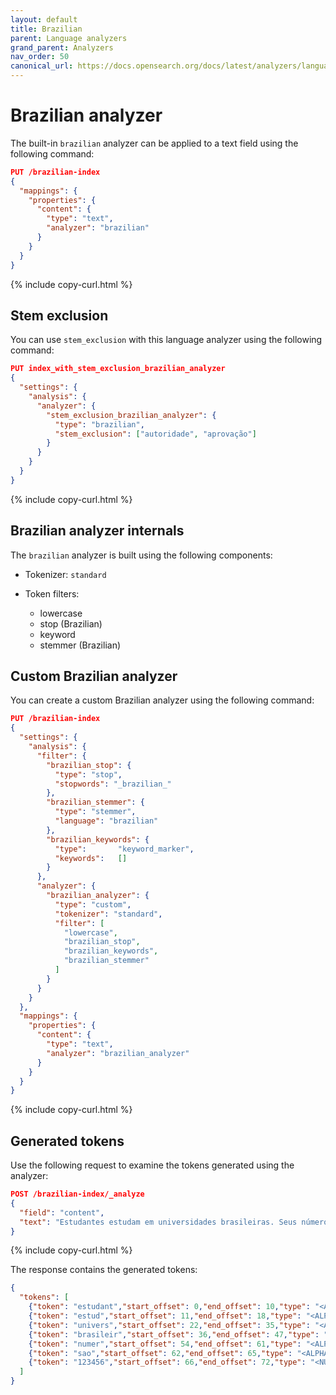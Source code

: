 ```yaml
---
layout: default
title: Brazilian
parent: Language analyzers
grand_parent: Analyzers
nav_order: 50
canonical_url: https://docs.opensearch.org/docs/latest/analyzers/language-analyzers/brazilian/
---
```


# Brazilian analyzer

The built-in `brazilian` analyzer can be applied to a text field using the following command:

```json
PUT /brazilian-index
{
  "mappings": {
    "properties": {
      "content": {
        "type": "text",
        "analyzer": "brazilian"
      }
    }
  }
}
```
{% include copy-curl.html %}

## Stem exclusion

You can use `stem_exclusion` with this language analyzer using the following command:

```json
PUT index_with_stem_exclusion_brazilian_analyzer
{
  "settings": {
    "analysis": {
      "analyzer": {
        "stem_exclusion_brazilian_analyzer": {
          "type": "brazilian",
          "stem_exclusion": ["autoridade", "aprovação"]
        }
      }
    }
  }
}
```
{% include copy-curl.html %}

## Brazilian analyzer internals

The `brazilian` analyzer is built using the following components:

- Tokenizer: `standard`

- Token filters:
  - lowercase
  - stop (Brazilian)
  - keyword
  - stemmer (Brazilian)

## Custom Brazilian analyzer

You can create a custom Brazilian analyzer using the following command:

```json
PUT /brazilian-index
{
  "settings": {
    "analysis": {
      "filter": {
        "brazilian_stop": {
          "type": "stop",
          "stopwords": "_brazilian_"
        },
        "brazilian_stemmer": {
          "type": "stemmer",
          "language": "brazilian"
        },
        "brazilian_keywords": {
          "type":       "keyword_marker",
          "keywords":   [] 
        }
      },
      "analyzer": {
        "brazilian_analyzer": {
          "type": "custom",
          "tokenizer": "standard",
          "filter": [
            "lowercase",
            "brazilian_stop",
            "brazilian_keywords",
            "brazilian_stemmer"
          ]
        }
      }
    }
  },
  "mappings": {
    "properties": {
      "content": {
        "type": "text",
        "analyzer": "brazilian_analyzer"
      }
    }
  }
}
```
{% include copy-curl.html %}

## Generated tokens

Use the following request to examine the tokens generated using the analyzer:

```json
POST /brazilian-index/_analyze
{
  "field": "content",
  "text": "Estudantes estudam em universidades brasileiras. Seus números são 123456."
}
```
{% include copy-curl.html %}

The response contains the generated tokens:

```json
{
  "tokens": [
    {"token": "estudant","start_offset": 0,"end_offset": 10,"type": "<ALPHANUM>","position": 0},
    {"token": "estud","start_offset": 11,"end_offset": 18,"type": "<ALPHANUM>","position": 1},
    {"token": "univers","start_offset": 22,"end_offset": 35,"type": "<ALPHANUM>","position": 3},
    {"token": "brasileir","start_offset": 36,"end_offset": 47,"type": "<ALPHANUM>","position": 4},
    {"token": "numer","start_offset": 54,"end_offset": 61,"type": "<ALPHANUM>","position": 6},
    {"token": "sao","start_offset": 62,"end_offset": 65,"type": "<ALPHANUM>","position": 7},
    {"token": "123456","start_offset": 66,"end_offset": 72,"type": "<NUM>","position": 8}
  ]
}
```
